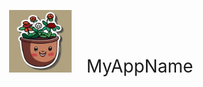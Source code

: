 <p align="center">
  <img src="./GrowGuard/Assets.xcassets/AppIcon.appiconset/AppIcon1.png" alt="App Icon" width="100" height="100"/>
  <span style="font-size: 2em; margin-left: 20px;">MyAppName</span>
</p>
